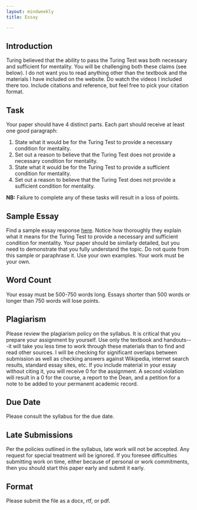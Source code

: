 ```yaml
---
layout: mindweekly
title: Essay

---
```

## Introduction

Turing believed that the ability to pass the Turing Test was both necessary and sufficient for mentality. You will be challenging both these claims (see below). I do not want you to read anything other than the textbook and the materials I have included on the website. Do watch the videos I included there too. Include citations and reference, but feel free to pick your citation format.  

## Task

Your paper should have 4 distinct parts. Each part should receive at least one good paragraph: 

1. State what it would be for the Turing Test to provide a necessary condition for mentality. 
2. Set out a reason to believe that the Turing Test does not provide a necessary condition for mentality.
3. State what it would be for the Turing Test to provide a sufficient condition for mentality. 
4. Set out a reason to believe that the Turing Test does not provide a sufficient condition for mentality. 
	   

**NB:** Failure to complete any of these tasks will result in a loss of points. 

## Sample Essay

Find a sample essay response [here](TuringSample.pdf).  Notice how thoroughly they explain what it means for the Turing Test to provide a necessary and sufficient condition for mentality. Your paper should be similarly detailed, but you need to demonstrate that you fully understand the topic. Do not quote from this sample or paraphrase it. Use your own examples. Your work must be your own. 


## Word Count

Your essay must be 500-750 words long. Essays shorter than 500 words or longer than 750 words will lose points.


## Plagiarism

Please review the plagiarism policy on the syllabus. It is critical that you prepare your assignment by yourself. Use only the textbook and handouts---it will take you less time to work through these materials than to find and read other sources. I will be checking for significant overlaps between submission as well as checking answers against Wikipedia, internet search results, standard essay sites, etc. If you include material in your essay without citing it, you will receive 0 for the assignment. A second violation will result in a 0 for the course, a report to the Dean, and a petition for a note to be added to your permanent academic record. 

## Due Date
Please consult the syllabus for the due date.

## Late Submissions

Per the policies outlined in the syllabus, late work will not be accepted. Any request for special treatment will be ignored. If you foresee difficulties submitting work on time, either because of personal or work commitments, then you should start this paper early and submit it early. 

## Format
Please submit the file as a docx, rtf, or pdf. 










